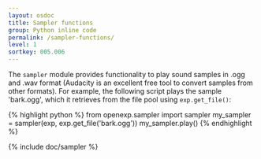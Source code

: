 ```yaml
---
layout: osdoc
title: Sampler functions
group: Python inline code
permalink: /sampler-functions/
level: 1
sortkey: 005.006
---
```


The `sampler` module provides functionality to play sound samples in .ogg and .wav format (Audacity is an excellent free tool to convert samples from other formats). For example, the following script plays the sample 'bark.ogg', which it retrieves from the file pool using `exp.get_file()`:

{% highlight python %}
from openexp.sampler import sampler
my_sampler = sampler(exp, exp.get_file('bark.ogg'))
my_sampler.play()
{% endhighlight %}

{% include doc/sampler %}